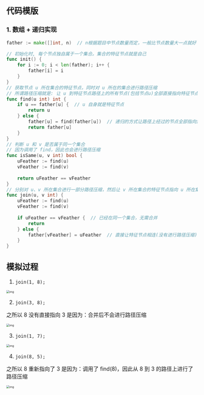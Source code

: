 ## 代码模版

### 1. 数组 + 递归实现

```go
father := make([]int, n)  // n根据题目中节点数量而定，一般比节点数量大一点就好

// 初始化时, 每个节点独自属于一个集合。集合的特征节点就是自己
func init() {
    for i := 0; i < len(father); i++ {
        father[i] = i   
    }
}
// 获取节点 u 所在集合的特征节点，同时对 u 所在的集合进行路径压缩
// 所谓路径压缩就是: 让 u 到特征节点路径上的所有节点(包括节点u)全部直接指向特征节点
func find(u int) int {
    if u == father[u] {  // u 自身就是特征节点
        return u
    } else {
        father[u] = find(father[u])  // 递归的方式让路径上经过的节点全部指向集合的特征节点
        return father[u]
    }
}
// 判断 u 和 v 是否属于同一个集合
// 因为调用了 find，因此也会进行路径压缩
func isSame(u, v int) bool {
    uFeather := find(u)
    vFeather := find(v)
    
    return uFeather == vFeather
}
// 分别对 u、v 所在集合进行一部分路径压缩，然后让 v 所在集合的特征节点指向 u 所在集合的特征节点
func join(u, v int) {
    uFeather := find(u)
    vFeather := find(v)
    
    if uFeather == vFeather {  // 已经在同一个集合，无需合并
        return 
    } else {
        father[vFeather] = uFeather  // 直接让特征节点相连(没有进行路径压缩)
    }
}

```

## 模拟过程

1. `join(1, 8);`

<img src="https://code-thinking-1253855093.file.myqcloud.com/pics/20231122112727.png" alt="img" style="zoom:50%;" />

2. `join(3, 8);`

之所以 8 没有直接指向 3 是因为：合并后不会进行路径压缩

<img src="https://code-thinking-1253855093.file.myqcloud.com/pics/20231122113857.png" alt="img" style="zoom:50%;" />

3. `join(1, 7);`

<img src="https://code-thinking-1253855093.file.myqcloud.com/pics/20231122114108.png" alt="img" style="zoom:50%;" />

4. `join(8, 5);`

之所以 8 重新指向了 3 是因为：调用了 find(8)，因此从 8 到 3 的路径上进行了路径压缩

<img src="https://code-thinking-1253855093.file.myqcloud.com/pics/20231122114847.png" alt="img" style="zoom:50%;" />